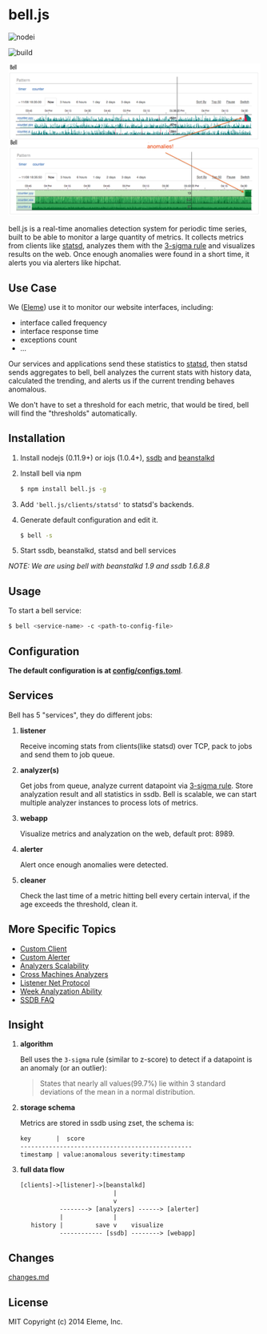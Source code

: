 bell.js
=======

![nodei](https://nodei.co/npm/bell.js.png?downloads=true&downloadRank=true)

![build](https://travis-ci.org/eleme/bell.js.svg)

![snap](snap.png)

bell.js is a real-time anomalies detection system for periodic time series, built to be
able to monitor a large quantity of metrics. It collects metrics from clients like [statsd](https://github.com/etsy/statsd),
analyzes them with the [3-sigma rule](http://en.wikipedia.org/wiki/68%E2%80%9395%E2%80%9399.7_rule)
and visualizes results on the web. Once enough anomalies were found in a short time, it alerts
you via alerters like hipchat.

Use Case
--------

We ([Eleme](http://ele.me)) use it to monitor our website interfaces, including:

   - interface called frequency
   - interface response time
   - exceptions count
   - ...

Our services and applications send these statistics to [statsd](https://github.com/etsy/statsd),
then statsd sends aggregates to bell, bell analyzes the current stats
with history data, calculated the trending, and alerts us if the current trending behaves
anomalous.

We don't have to set a threshold for each metric, that would be tired, bell will find the "thresholds" automatically.

Installation
------------

1. Install nodejs (0.11.9+) or iojs (1.0.4+), [ssdb](https://github.com/ideawu/ssdb) and [beanstalkd](https://github.com/kr/beanstalkd)
2. Install bell via npm

   ```bash
   $ npm install bell.js -g
   ```
3. Add `'bell.js/clients/statsd'` to statsd's backends.
4. Generate default configuration and edit it.

   ```bash
   $ bell -s
   ```
5. Start ssdb, beanstalkd, statsd and bell services

*NOTE: We are using bell with beanstalkd 1.9 and ssdb 1.6.8.8*

Usage
-----

To start a bell service:

```bash
$ bell <service-name> -c <path-to-config-file>
```

Configuration
-------------

**The default configuration is at [config/configs.toml](config/configs.toml)**.

Services
---------

Bell has 5 "services", they do different jobs:

1. **listener**

   Receive incoming stats from clients(like statsd) over TCP, pack to jobs and send them to job queue.

2. **analyzer(s)**

   Get jobs from queue, analyze current datapoint via [3-sigma rule](http://en.wikipedia.org/wiki/68%E2%80%9395%E2%80%9399.7_rule).
   Store analyzation result and all statistics in ssdb. Bell is scalable, we can start multiple analyzer instances to process
   lots of metrics.

3. **webapp**

   Visualize metrics and analyzation on the web, default prot: 8989.

4. **alerter**

   Alert once enough anomalies were detected.

5. **cleaner**

   Check the last time of a metric hitting bell every certain interval, if the age exceeds the threshold, clean it.

More Specific Topics
--------------------

- [Custom Client](topics.md#custom-client)
- [Custom Alerter](topics.md#custom-alerter)
- [Analyzers Scalability](topics.md#analyzers-scalability)
- [Cross Machines Analyzers](topics.md#cross-machines-analyzers)
- [Listener Net Protocol](topics.md#listener-net-protocol)
- [Week Analyzation Ability](topics.md#week-analyzation-ability)
- [SSDB FAQ](topics.md#ssdb-faq)

Insight
-------

1. **algorithm**

   Bell uses the `3-sigma` rule (similar to z-score) to detect if a datapoint is an anomaly (or an outlier):

   > States that nearly all values(99.7%) lie within 3 standard deviations of the mean in a normal distribution.

2. **storage schema**

   Metrics are stored in ssdb using zset, the schema is:

   ```
   key       |  score
   ------------------------------------------------
   timestamp | value:anomalous severity:timestamp
   ```

3. **full data flow**

   ```
   [clients]->[listener]->[beanstalkd]
                             |
                             v
              --------> [analyzers] ------> [alerter]
              |              |
      history |         save v    visualize
              ------------ [ssdb] --------> [webapp]
   ```

Changes
-------

[changes.md](changes.md)

License
-------

MIT Copyright (c) 2014 Eleme, Inc.

